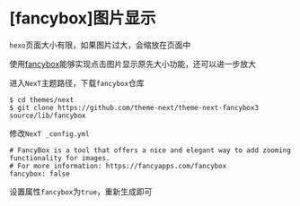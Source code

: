 
# [fancybox]图片显示

`hexo`页面大小有限，如果图片过大，会缩放在页面中

使用[fancybox](https://github.com/theme-next/theme-next-fancybox3)能够实现点击图片显示原先大小功能，还可以进一步放大

进入`NexT`主题路径，下载`fancybox`仓库

```
$ cd themes/next
$ git clone https://github.com/theme-next/theme-next-fancybox3 source/lib/fancybox
```

修改`NexT _config.yml`

```
# FancyBox is a tool that offers a nice and elegant way to add zooming functionality for images.
# For more information: https://fancyapps.com/fancybox
fancybox: false
```

设置属性`fancybox`为`true`，重新生成即可